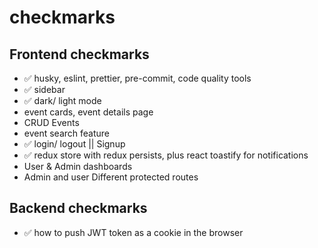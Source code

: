 # checkmarks

## Frontend checkmarks

* ✅ husky, eslint, prettier, pre-commit, code quality tools
* ✅ sidebar
* ✅ dark/ light mode
* event cards, event details page
* CRUD Events
* event search feature
* ✅ login/ logout || Signup
* ✅ redux store with redux persists, plus react toastify for notifications
* User & Admin dashboards
* Admin and user Different protected routes

## Backend checkmarks

* ✅ how to push JWT token as a cookie in the browser
